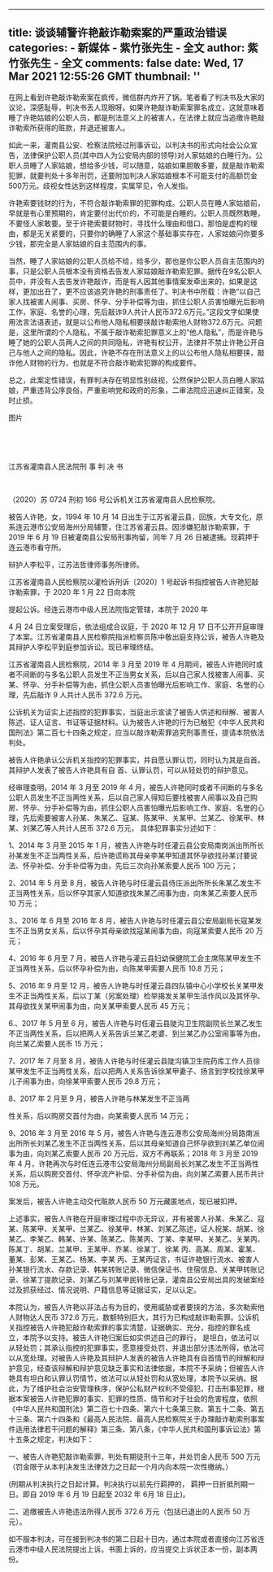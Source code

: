 
---
title: 谈谈辅警许艳敲诈勒索案的严重政治错误
categories: 
    - 新媒体
    - 紫竹张先生 - 全文
author: 紫竹张先生 - 全文
comments: false
date: Wed, 17 Mar 2021 12:55:26 GMT
thumbnail: ''
---

<div>   
<amp-addthis width="480" height="63" data-pub-id="ra-5c545d05afa3558d" data-product-code="shin" data-class-name="at-above-post" class="i-amphtml-layout-fixed i-amphtml-layout-size-defined" style="width:480px;height:63px;" i-amphtml-layout="fixed"></amp-addthis><p>在网上看到许艳敲诈勒索案在疯传，微信群内炸开了锅。笔者看了判决书及大家的议论，深感耻辱，判决书丢人现眼呀。如果许艳敲诈勒索案罪名成立，这就意味着睡了许艳姑娘的公职人员，都是刑法意义上的被害人，在法律上就应当追缴许艳敲诈勒索所获得的赃款，并退还被害人。</p>
<p>如此一来，灌南县公安、检察法院经过刑事诉讼，以判决书的形式向社会公众宣告，法律保护公职人员(其中四人为公安局内部的领导)对人家姑娘的白睡行为。公职人员睡了人家姑娘，想给多少钱，可以随意，姑娘如果胆敢多要，就是敲诈勒索犯罪，就要判处十多年刑罚，还要附加判决人家姑娘根本不可能支付的高额罚金500万元。歧视女性达到这样程度，实属罕见，令人发指。</p>
<p>许艳索要钱财的行为，不符合敲诈勒索罪的犯罪构成。公职人员在睡人家姑娘前，早就是有心里预期的，肯定要付出代价的，不可能是白睡的。公职人员既然敢睡，不要怪人家敢要。至于许艳索要财物时，寻找什么理由和借口，那怕是虚构的理由，都是无关紧要的，只要你的确睡了人家这个基础事实存在，人家姑娘问你要多少钱，那完全是人家姑娘的自主范围内的事。</p>
<p>当然，睡了人家姑娘的公职人员给不给，给多少，那也是你公职人员自主范围内的事，只是公职人员根本没有资格去告发人家姑娘敲诈勒索犯罪。据传在9名公职人员中，并没有人去告发许艳敲诈，而是有人因其他事情案发牵出来的，如果是这样，更加出丑了，更不应该追究许艳的刑事责任了。判决书中所载：许艳“以自己家人找被害人闹事、买房、怀孕、分手补偿等为由，抓住公职人员害怕曝光后影响工作，家庭、名誉的心理，先后敲诈9人共计人民币372.6万元。”这段文字如果使用法言法语表述，就是以公布他人隐私相要挟敲诈勒索他人财物372.6万元。问题是，这里所谓的个人隐私，不属于敲诈勒索犯罪意义上的“他人隐私”，而是许艳与睡了她的公职人员两人之间的共同隐私，许艳有权公开，法律并不禁止许艳公开自己与他人之间的隐私。因此，许艳不存在刑法意义上的以公布他人隐私相要挟，敲诈他人财物的行为，也就是不符合敲诈勒索犯罪的构成要件。</p>
<p>总之，此案定性错误，有罪判决存在明显性别歧视，公然保护公职人员白睡人家姑娘，严重违背公序良俗，严重影响党和政府的形象，二审法院应迅速纠正错案，及时止损。</p>
<p>图片</p>
<p> </p>
<p> </p>
<p>江苏省灌南县人民法院刑 事 判 决 书</p>
<p> </p>
<p>（2020）苏 0724 刑初 166 号公诉机关江苏省灌南县人民检察院。</p>
<p>被告人许艳，女，1994 年 10 月 14 日出生于江苏省灌云县，回族，大专文化，原系连云港市公安局海州分局辅警，住江苏省灌云县。因涉嫌犯敲诈勒索罪，于 2019 年 6 月 19 日被灌南县公安局刑事拘留，同年 7 月 26 日被逮捕。现羁押于连云港市看守所。</p>
<p>辩护人李松平，江苏法哲律师事务所律师。</p>
<p>江苏省灌南县人民检察院以灌检诉刑诉〔2020〕1 号起诉书指控被告人许艳犯敲诈勒索罪，于 2020 年 1 月 22 日向本院</p>
<p>提起公诉。经连云港市中级人民法院指定管辖，本院于 2020 年</p>
<p>4 月 24 日立案受理后，依法组成合议庭，于 2020 年 12 月 17 日不公开开庭审理了本案。江苏省灌南县人民检察院指派检察员陈中敬出庭支持公诉，被告人许艳及其辩护人李松平到庭参加诉讼。现已审理终结。</p>
<p>江苏省灌南县人民检察院，2014 年 3 月至 2019 年 4 月期间，被告人许艳同时或者不间断的与多名公职人员发生不正当男女关系，后以自己家人找被害人闹事、买某、怀孕、分手补偿等为由，抓住公职人员害怕曝光后影响工作、家庭、名誉的心理，先后敲诈 9 人共计人民币 372.6 万元。</p>
<p>公诉机关为证实上述指控的犯罪事实，当庭出示宣读了被告人供述和辩解、被害人陈述、证人证言、书证等证据材料。认为被告人许艳的行为已触犯《中华人民共和国刑法》第二百七十四条之规定，应当以敲诈勒索罪追究刑事责任，提请本院依法判处。</p>
<p>被告人许艳承认公诉机关指控的犯罪事实，并自愿认罪认罚，同时认为其是自首。其辩护人发表了被告人许艳具有自 首、认罪认罚，可以从轻处罚的辩护意见。</p>
<p>经审理查明，2014 年 3 月至 2019 年 4 月，被告人许艳同时或者不间断的与多名公职人员发生不正当两性关系，后以自己家人得知后要找被害人闹事以及自己购房、怀孕、分手补偿等为由，抓住公职人员害怕曝光后影响工作、家庭、名誉的心理，先后索要被害人孙某、朱某乙、寇某、陈某甲、关某甲、兰某乙、徐某甲、林某、刘某乙等人共计人民币 372.6 万元， 具体犯罪事实分述如下：</p>
<p>1、2014 年 3 月至 2015 年 1 月，被告人许艳与时任灌云县公安局南岗派出所所长孙某发生不正当两性关系，后许艳谎称其母亲李某甲知道其怀孕欲找孙某讨要说法、怀孕补偿、分手补偿等为由，先后三次向孙某索要人民币 100 万元；</p>
<p>2、2014 年 5 月至 8 月，被告人许艳与时任灌云县侍庄派出所所长朱某乙发生不正当两性关系，后以怀孕其家人知道欲找朱某乙闹事为由，向朱某乙索要人民币 10 万元；</p>
<p>3.、2016 年 6 月至 2016 年 8 月，被告人许艳与时任灌云县公安局副局长寇某发生不正当男女关系，后以怀孕其母亲欲找寇某闹事为由，向寇某索要人民币 20 万元；</p>
<p>4、2016 年 6 月至 7 月，被告人许艳与灌云县妇幼保健院工会主席陈某甲发生不正当两性关系，后以怀孕补偿为由，向陈某甲索要人民币 10.8 万元；</p>
<p>5、2016 年 9 月至 12 月，被告人许艳与时任灌云县四队镇中心小学校长关某甲发生不正当两性关系，后以丁某（另案处理）检举揭发关某甲生活作风以及其怀孕、其母欲找关某甲闹事为由，向关某甲索要人民币 45 万元；</p>
<p>6.、2017 年 5 月至 6 月，被告人许艳与时任灌云县陡沟卫生院副院长兰某乙发生不正当两性关系，后以把两人关系告诉兰某乙老婆、到兰某乙办公室闹事等为由，向兰某乙索要人民币 15 万元；</p>
<p>7、2017 年 7 月至 8 月，被告人许艳与时任灌云县陡沟镇卫生院药库工作人员徐某甲发生不正当两性关系，后以把两人关系告诉徐某甲妻子、扬言到学校找徐某甲儿子闹事为由，向徐某甲索要人民币 29.8 万元；</p>
<p>8、2017 年 2 月至 9 月，被告人许艳与林某发生不正当两</p>
<p>性关系，后以购房交首付为由，向某索要人民币 14 万元；</p>
<p>9、2016 年 3 月至 2016 年 5 月，被告人许艳与连云港市公安局海州分局路南派出所所长刘某乙发生不正当两性关系，后以其母亲知道自己怀孕欲到刘某乙单位闹事为由，向刘某乙索要人民币 20 万元后，双方不再联系；2018 年 3 月至 2019 年 4 月，许艳再次与时任连云港市公安局海州分局副局长刘某乙发生不正当两性关系，后以购房交首付、怀孕流产补偿、分手补偿为由，向刘某乙索要人民币共计 108 万元。</p>
<p>案发后，被告人许艳主动交代赃款人民币 50 万元藏匿地点，现已被扣押。</p>
<p>上述事实，被告人许艳在开庭审理过程中亦无异议，并有被害人孙某、朱某乙、寇某、陈某甲、关某甲、兰某乙、徐某甲、林某、刘某乙陈述，证人祝某、胡某、徐某乙、李某乙、韩某、许某、陈某乙、陈某丙、丁某、李某甲、关某乙、关某丙、陈某丁、胡某、兰某甲、王某甲、乔某、徐某丁、徐某 丙、高某、周某、霍某、董某、彭某、王某乙、杨某、李某 丙、王某丙证言，书证许艳银行流水、被害人孙某银行流水、存款记录、韩某转账记录、微信保证书、住宿信息、关某甲转账记录、徐某丁提款记录、刘某乙与刘某甲民转账记录，灌南县公安局出具的发破案经过及抓获经过、情况说明、户籍信息等证据证实，足以认定。</p>
<p>本院认为，被告人许艳以非法占有为目的，使用威胁或者要挟的方法，多次勒索他人财物达人民币 372.6 万元，数额特别巨大，其行为已构成敲诈勒索罪。公诉机关指控被告人许艳犯敲诈勒索罪的事实清楚，证据确实、充分，指控的罪名成 立，本院予以支持。被告人许艳归案后如实供述自己的罪行， 是坦白，依法可以从轻处罚；其承认指控的犯罪事实，愿意接受处罚，并退出部分违法所得，依法可以从宽处理。对被告人许艳及其辩护人发表的被告人许艳具有自首情节的辩解和辩护意见，经查该辩解和辩护意见缺乏事实和法律依据，本院不予采纳；但被告人许艳具有坦白和认罪认罚情节，依法可以从轻处罚和从宽处理，本院予以采纳。据此，为了维护社会治安管理秩序，保护公私财产权利不受侵犯，打击刑事犯罪，根据本案被告人许艳犯罪的事实、犯罪的性质、情节和对于社会的危害程度，依照《中华人民共和国刑法》第二百七十四条、第六十七条第三款、第五十二条、第五十三条、第六十四条和《最高人民法院、最高人民检察院关于办理敲诈勒索刑事案件适用法律若干问题的解释》第三条、第八条，《中华人民共和国刑事诉讼法》第十五条之规定，判决如下：</p>
<p>一、被告人许艳犯敲诈勒索罪，判处有期徒刑十三年，并处罚金人民币 500 万元（罚金限于从本判决发生法律效力之日起一个月内向本院一次性缴纳。）</p>
<p>(刑期从判决执行之日起计算。判决执行以前先行羁押的， 羁押一日折抵刑期一日。即自 2019 年 6 月 19 日起至 2032 年 6月 18 日止)。</p>
<p>二、追缴被告人许艳违法所得人民币 372.6 万元（包括已退出的人民币 50 万元）。</p>
<p>如不服本判决，可在接到判决书的第二日起十日内，通过本院或者直接向江苏省连云港市中级人民法院提出上诉。书面上诉的，应当提交上诉状正本一份，副本两份。</p>
<!-- AddThis Advanced Settings above via filter on the_content --><!-- AddThis Advanced Settings below via filter on the_content --><!-- AddThis Advanced Settings generic via filter on the_content --><!-- AddThis Share Buttons above via filter on the_content --><!-- AddThis Share Buttons below via filter on the_content --><amp-addthis width="480" height="63" data-pub-id="ra-5c545d05afa3558d" data-product-code="shin" data-class-name="at-below-post" class="i-amphtml-layout-fixed i-amphtml-layout-size-defined" style="width:480px;height:63px;" i-amphtml-layout="fixed"></amp-addthis><!-- AddThis Share Buttons generic via filter on the_content -->  
</div>
            